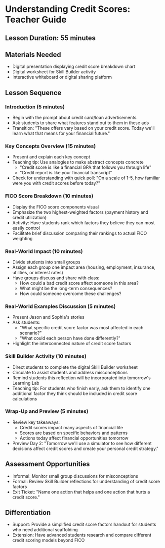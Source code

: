 # Understanding Credit Scores: Teacher Guide

## Lesson Duration: 55 minutes

## Materials Needed

- Digital presentation displaying credit score breakdown chart
- Digital worksheet for Skill Builder activity
- Interactive whiteboard or digital sharing platform

## Lesson Sequence

### Introduction (5 minutes)

- Begin with the prompt about credit card/loan advertisements
- Ask students to share what features stand out to them in these ads
- Transition: "These offers vary based on your credit score. Today we'll learn what that means for your financial future."

### Key Concepts Overview (15 minutes)

- Present and explain each key concept
- Teaching tip: Use analogies to make abstract concepts concrete
  - "Credit score is like a financial GPA that follows you through life"
  - "Credit report is like your financial transcript"
- Check for understanding with quick poll: "On a scale of 1-5, how familiar were you with credit scores before today?"

### FICO Score Breakdown (10 minutes)

- Display the FICO score components visual
- Emphasize the two highest-weighted factors (payment history and credit utilization)
- Activity: Have students rank which factors they believe they can most easily control
- Facilitate brief discussion comparing their rankings to actual FICO weighting

### Real-World Impact (10 minutes)

- Divide students into small groups
- Assign each group one impact area (housing, employment, insurance, utilities, or interest rates)
- Have groups discuss and share with class:
  - How could a bad credit score affect someone in this area?
  - What might be the long-term consequences?
  - How could someone overcome these challenges?

### Real-World Examples Discussion (5 minutes)

- Present Jason and Sophia's stories
- Ask students:
  - "What specific credit score factor was most affected in each scenario?"
  - "What could each person have done differently?"
- Highlight the interconnected nature of credit score factors

### Skill Builder Activity (10 minutes)

- Direct students to complete the digital Skill Builder worksheet
- Circulate to assist students and address misconceptions
- Remind students this reflection will be incorporated into tomorrow's Learning Lab
- Teaching tip: For students who finish early, ask them to identify one additional factor they think should be included in credit score calculations

### Wrap-Up and Preview (5 minutes)

- Review key takeaways:
  - Credit scores impact many aspects of financial life
  - Scores are based on specific behaviors and patterns
  - Actions today affect financial opportunities tomorrow
- Preview Day 2: "Tomorrow we'll use a simulator to see how different decisions affect credit scores and create your personal credit strategy."

## Assessment Opportunities

- Informal: Monitor small group discussions for misconceptions
- Formal: Review Skill Builder reflections for understanding of credit score factors
- Exit Ticket: "Name one action that helps and one action that hurts a credit score."

## Differentiation

- Support: Provide a simplified credit score factors handout for students who need additional scaffolding
- Extension: Have advanced students research and compare different credit scoring models beyond FICO